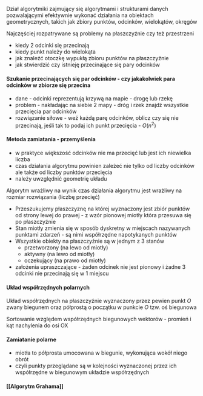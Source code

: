 Dział algorytmiki zajmujący się algorytmami i strukturami danych pozwalającymi efektywnie wykonać działania na obiektach geometrycznych, takich jak zbiory punktów, odcinków, wielokątów, okręgów

Najczęściej rozpatrywane są problemy na płaszczyźnie czy też przestrzeni
- kiedy 2 odcinki się przecinają
- kiedy punkt należy do wielokąta
- jak znaleźć otoczkę wypukłą zbioru punktów na płaszczyźnie
- jak stwierdzić czy istnieję przecinające się pary odcinków

#### Szukanie przecinających się par odcinków - czy jakakolwiek para odcinków w zbiorze się przecina
- dane - odcinki reprezentują krzywą na mapie - drogę lub rzekę
- problem - nakładając na siebie 2 mapy - dróg i rzek znajdź wszystkie przecięcia par odcinków
- rozwiązanie siłowe - weź każdą parę odcinków, oblicz czy się nie przecinają, jeśli tak to podaj ich punkt przecięcia - $O(n^2)$

#### Metoda zamiatania - przemyślenia
- w praktyce większość odcinków nie ma przecięć lub jest ich niewielka liczba
- czas działania algorytmu powinien zależeć nie tylko od liczby odcinków ale także od liczby punktów przecięcia
- należy uwzględnić geometrię układu

Algorytm wrażliwy na wynik
czas działania algorytmu jest wrażliwy na rozmiar rozwiązania (liczbę przecięć)

- Przeszukujemy płaszczyznę na której wyznaczony jest zbiór punktów od strony lewej do prawej - z wzór pionowej miotły która przesuwa się po płaszczyźnie
- Stan miotły zmienia się w sposób dyskretny w miejscach nazywanych punktami zdarzeń - są nimi współrzędne napotykanych punktów
- Wszystkie obiekty na płaszczyźnie są w jednym z 3 stanów
	- przetworzony (na lewo od miotły)
	- aktywny (na lewo od miotły)
	- oczekujący (na prawo od miotły)
- założenia upraszczające - żaden odcinek nie jest pionowy i żadne 3 odcinki nie przecinają się w 1 miejscu

#### Układ współrzędnych polarnych
Układ współrzędnych na płaszczyźnie wyznaczony przez pewien punkt $O$ zwany biegunem oraz półprostą o początku w punkcie $O$ tzw. oś biegunowa

Sortowanie względem współrzędnych biegunowych wektorów - promień i kąt nachylenia do osi OX

#### Zamiatanie polarne
- miotła to półprosta umocowana w biegunie, wykonująca wokół niego obrót
- czyli punkty przeglądane są w kolejności wyznaczonej przez ich współrzędne w biegunowym układzie współrzędnych

#### [[Algorytm Grahama]]
